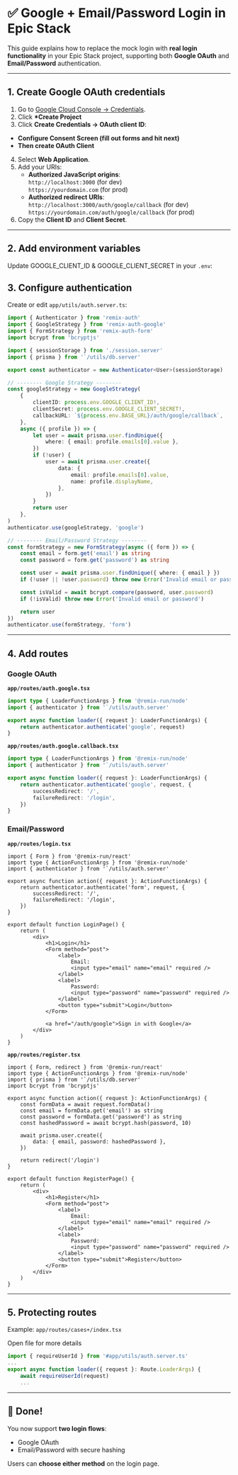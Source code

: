 # ✅ Google + Email/Password Login in Epic Stack

This guide explains how to replace the mock login with **real login
functionality** in your Epic Stack project, supporting both **Google OAuth** and
**Email/Password** authentication.

---

## 1. Create Google OAuth credentials

1. Go to
   [Google Cloud Console → Credentials](https://console.cloud.google.com/apis/credentials).
2. Click **\*Create Project**
3. Click **Create Credentials → OAuth client ID**:

- **Configure Consent Screen (fill out forms and hit next)**
- **Then create OAuth Client**

4. Select **Web Application**.
5. Add your URIs:
   - **Authorized JavaScript origins**:  
     `http://localhost:3000` (for dev)  
     `https://yourdomain.com` (for prod)
   - **Authorized redirect URIs**:  
     `http://localhost:3000/auth/google/callback` (for dev)  
     `https://yourdomain.com/auth/google/callback` (for prod)
6. Copy the **Client ID** and **Client Secret**.

---

## 2. Add environment variables

Update GOOGLE_CLIENT_ID & GOOGLE_CLIENT_SECRET in your `.env`:

## 3. Configure authentication

Create or edit `app/utils/auth.server.ts`:

```ts
import { Authenticator } from 'remix-auth'
import { GoogleStrategy } from 'remix-auth-google'
import { FormStrategy } from 'remix-auth-form'
import bcrypt from 'bcryptjs'

import { sessionStorage } from './session.server'
import { prisma } from '`/utils/db.server'

export const authenticator = new Authenticator<User>(sessionStorage)

// -------- Google Strategy --------
const googleStrategy = new GoogleStrategy(
	{
		clientID: process.env.GOOGLE_CLIENT_ID!,
		clientSecret: process.env.GOOGLE_CLIENT_SECRET!,
		callbackURL: `${process.env.BASE_URL}/auth/google/callback`,
	},
	async ({ profile }) => {
		let user = await prisma.user.findUnique({
			where: { email: profile.emails[0].value },
		})
		if (!user) {
			user = await prisma.user.create({
				data: {
					email: profile.emails[0].value,
					name: profile.displayName,
				},
			})
		}
		return user
	},
)
authenticator.use(googleStrategy, 'google')

// -------- Email/Password Strategy --------
const formStrategy = new FormStrategy(async ({ form }) => {
	const email = form.get('email') as string
	const password = form.get('password') as string

	const user = await prisma.user.findUnique({ where: { email } })
	if (!user || !user.password) throw new Error('Invalid email or password')

	const isValid = await bcrypt.compare(password, user.password)
	if (!isValid) throw new Error('Invalid email or password')

	return user
})
authenticator.use(formStrategy, 'form')
```

---

## 4. Add routes

### Google OAuth

**`app/routes/auth.google.tsx`**

```ts
import type { LoaderFunctionArgs } from '@remix-run/node'
import { authenticator } from '`/utils/auth.server'

export async function loader({ request }: LoaderFunctionArgs) {
	return authenticator.authenticate('google', request)
}
```

**`app/routes/auth.google.callback.tsx`**

```ts
import type { LoaderFunctionArgs } from '@remix-run/node'
import { authenticator } from '`/utils/auth.server'

export async function loader({ request }: LoaderFunctionArgs) {
	return authenticator.authenticate('google', request, {
		successRedirect: '/',
		failureRedirect: '/login',
	})
}
```

### Email/Password

**`app/routes/login.tsx`**

```tsx
import { Form } from '@remix-run/react'
import type { ActionFunctionArgs } from '@remix-run/node'
import { authenticator } from '`/utils/auth.server'

export async function action({ request }: ActionFunctionArgs) {
	return authenticator.authenticate('form', request, {
		successRedirect: '/',
		failureRedirect: '/login',
	})
}

export default function LoginPage() {
	return (
		<div>
			<h1>Login</h1>
			<Form method="post">
				<label>
					Email:
					<input type="email" name="email" required />
				</label>
				<label>
					Password:
					<input type="password" name="password" required />
				</label>
				<button type="submit">Login</button>
			</Form>

			<a href="/auth/google">Sign in with Google</a>
		</div>
	)
}
```

**`app/routes/register.tsx`**

```tsx
import { Form, redirect } from '@remix-run/react'
import type { ActionFunctionArgs } from '@remix-run/node'
import { prisma } from '`/utils/db.server'
import bcrypt from 'bcryptjs'

export async function action({ request }: ActionFunctionArgs) {
	const formData = await request.formData()
	const email = formData.get('email') as string
	const password = formData.get('password') as string
	const hashedPassword = await bcrypt.hash(password, 10)

	await prisma.user.create({
		data: { email, password: hashedPassword },
	})

	return redirect('/login')
}

export default function RegisterPage() {
	return (
		<div>
			<h1>Register</h1>
			<Form method="post">
				<label>
					Email:
					<input type="email" name="email" required />
				</label>
				<label>
					Password:
					<input type="password" name="password" required />
				</label>
				<button type="submit">Register</button>
			</Form>
		</div>
	)
}
```

---

## 5. Protecting routes

Example: `app/routes/cases+/index.tsx`

Open file for more details

```ts
import { requireUserId } from '#app/utils/auth.server.ts'
...
export async function loader({ request }: Route.LoaderArgs) {
    await requireUserId(request)
    ...

```

---

## 🚀 Done!

You now support **two login flows**:

- Google OAuth
- Email/Password with secure hashing

Users can **choose either method** on the login page.
